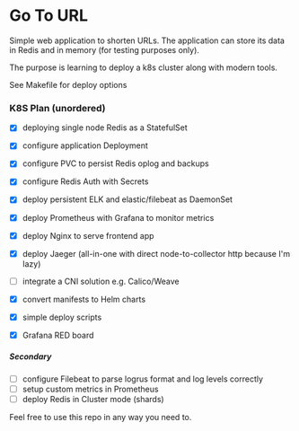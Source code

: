 # Go To URL

Simple web application to shorten URLs.
The application can store its data in Redis and in memory (for testing purposes only).

The purpose is learning to deploy a k8s cluster along with modern tools.

See Makefile for deploy options

### K8S Plan (unordered)

 - [x] deploying single node Redis as a StatefulSet
 - [x] configure application Deployment
 - [x] configure PVC to persist Redis oplog and backups
 - [x] configure Redis Auth with Secrets
 - [x] deploy persistent ELK and elastic/filebeat as DaemonSet
 - [x] deploy Prometheus with Grafana to monitor metrics
 - [x] deploy Nginx to serve frontend app
 - [x] deploy Jaeger (all-in-one with direct node-to-collector http because I'm lazy)
 - [ ] integrate a CNI solution e.g. Calico/Weave
 - [x] convert manifests to Helm charts
 - [x] simple deploy scripts
 - [x] Grafana RED board 
 

##### Secondary
 - [ ] configure Filebeat to parse logrus format and log levels correctly
 - [ ] setup custom metrics in Prometheus
 - [ ] deploy Redis in Cluster mode (shards)

Feel free to use this repo in any way you need to.
